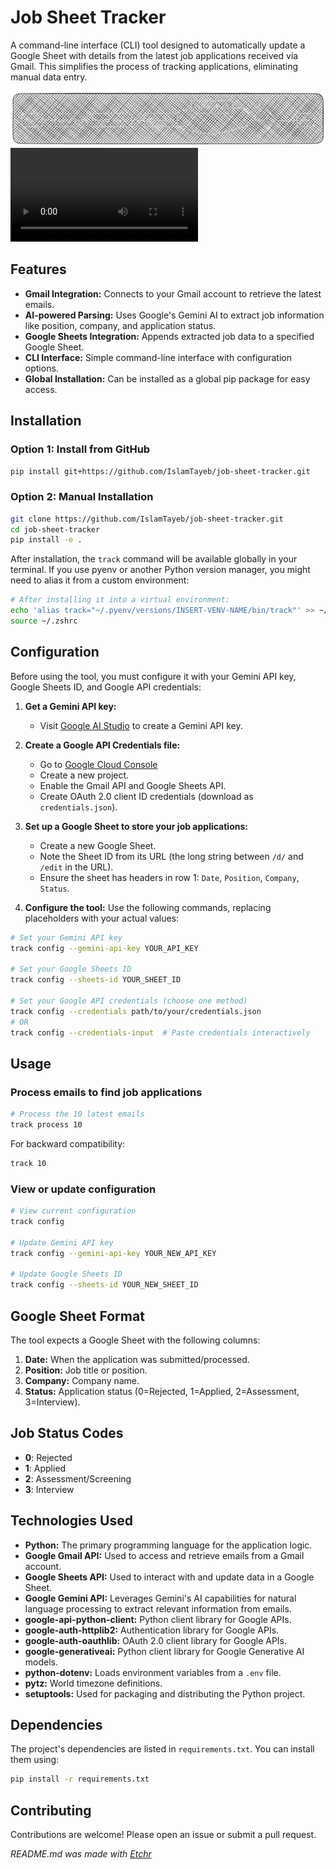# Job Sheet Tracker
A command-line interface (CLI) tool designed to automatically update a Google Sheet with details from the latest job applications received via Gmail. This simplifies the process of tracking applications, eliminating manual data entry.

<div align="center">
<img src="https://github.com/IslamTayeb/job-sheet-tracker/blob/main/jobtrack/public/image-1740688549700.png?raw=true" alt="image-1740688549700.png" />
</div>

<video src="https://raw.githubusercontent.com/IslamTayeb/job-sheet-tracker/jobtrack/public/Demo-Video.mp4" controls="controls">
</video>


## Features
* **Gmail Integration:** Connects to your Gmail account to retrieve the latest emails.
* **AI-powered Parsing:** Uses Google's Gemini AI to extract job information like position, company, and application status.
* **Google Sheets Integration:** Appends extracted job data to a specified Google Sheet.
* **CLI Interface:** Simple command-line interface with configuration options.
* **Global Installation:** Can be installed as a global pip package for easy access.

## Installation
### Option 1: Install from GitHub

```bash
pip install git+https://github.com/IslamTayeb/job-sheet-tracker.git
```

### Option 2: Manual Installation

```bash
git clone https://github.com/IslamTayeb/job-sheet-tracker.git
cd job-sheet-tracker
pip install -e .
```

After installation, the `track` command will be available globally in your terminal.  If you use pyenv or another Python version manager, you might need to alias it from a custom environment:

```bash
# After installing it into a virtual environment:
echo 'alias track="~/.pyenv/versions/INSERT-VENV-NAME/bin/track"' >> ~/.zshrc
source ~/.zshrc
```

## Configuration
Before using the tool, you must configure it with your Gemini API key, Google Sheets ID, and Google API credentials:

1. **Get a Gemini API key:**
   - Visit [Google AI Studio](https://makersuite.google.com/app/apikey) to create a Gemini API key.

2. **Create a Google API Credentials file:**
   - Go to [Google Cloud Console](https://console.cloud.google.com/)
   - Create a new project.
   - Enable the Gmail API and Google Sheets API.
   - Create OAuth 2.0 client ID credentials (download as `credentials.json`).

3. **Set up a Google Sheet to store your job applications:**
   - Create a new Google Sheet.
   - Note the Sheet ID from its URL (the long string between `/d/` and `/edit` in the URL).
   - Ensure the sheet has headers in row 1:  `Date`, `Position`, `Company`, `Status`.

4. **Configure the tool:**  Use the following commands, replacing placeholders with your actual values:

```bash
# Set your Gemini API key
track config --gemini-api-key YOUR_API_KEY

# Set your Google Sheets ID
track config --sheets-id YOUR_SHEET_ID

# Set your Google API credentials (choose one method)
track config --credentials path/to/your/credentials.json
# OR
track config --credentials-input  # Paste credentials interactively
```

## Usage
### Process emails to find job applications

```bash
# Process the 10 latest emails
track process 10
```

For backward compatibility:

```bash
track 10
```

### View or update configuration

```bash
# View current configuration
track config

# Update Gemini API key
track config --gemini-api-key YOUR_NEW_API_KEY

# Update Google Sheets ID
track config --sheets-id YOUR_NEW_SHEET_ID
```

## Google Sheet Format
The tool expects a Google Sheet with the following columns:

1. **Date:** When the application was submitted/processed.
2. **Position:** Job title or position.
3. **Company:** Company name.
4. **Status:** Application status (0=Rejected, 1=Applied, 2=Assessment, 3=Interview).

## Job Status Codes
- **0**: Rejected
- **1**: Applied
- **2**: Assessment/Screening
- **3**: Interview

## Technologies Used
* **Python:** The primary programming language for the application logic.
* **Google Gmail API:** Used to access and retrieve emails from a Gmail account.
* **Google Sheets API:** Used to interact with and update data in a Google Sheet.
* **Google Gemini API:**  Leverages Gemini's AI capabilities for natural language processing to extract relevant information from emails.
* **google-api-python-client:** Python client library for Google APIs.
* **google-auth-httplib2:** Authentication library for Google APIs.
* **google-auth-oauthlib:** OAuth 2.0 client library for Google APIs.
* **google-generativeai:** Python client library for Google Generative AI models.
* **python-dotenv:**  Loads environment variables from a `.env` file.
* **pytz:** World timezone definitions.
* **setuptools:** Used for packaging and distributing the Python project.

## Dependencies
The project's dependencies are listed in `requirements.txt`.  You can install them using:

```bash
pip install -r requirements.txt
```

## Contributing
Contributions are welcome! Please open an issue or submit a pull request.

*README.md was made with [Etchr](https://etchr.dev)*